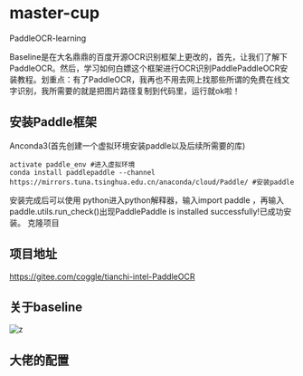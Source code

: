 # master-cup

PaddleOCR-learning

Baseline是在大名鼎鼎的百度开源OCR识别框架上更改的，首先，让我们了解下PaddleOCR。然后，学习如何白嫖这个框架进行OCR识别PaddlePaddleOCR安装教程。划重点：有了PaddleOCR，我再也不用去网上找那些所谓的免费在线文字识别，我所需要的就是把图片路径复制到代码里，运行就ok啦！


## 安装Paddle框架 ##

Anconda3(首先创建一个虚拟环境安装paddle以及后续所需要的库)

```conda create -n paddle_env python=3.8 #创建虚拟环境
activate paddle_env #进入虚拟环境
conda install paddlepaddle --channel https://mirrors.tuna.tsinghua.edu.cn/anaconda/cloud/Paddle/ #安装paddle
```
安装完成后可以使用 python进入python解释器，输入import paddle ，再输入 paddle.utils.run_check()出现PaddlePaddle is installed successfully!已成功安装。
克隆项目

## 项目地址
https://gitee.com/coggle/tianchi-intel-PaddleOCR

## 关于baseline
![z](https://github.com/aaaaaa745/master-cup/blob/main/Snipaste_2021-07-15_23-56-42.png)
## 大佬的配置
